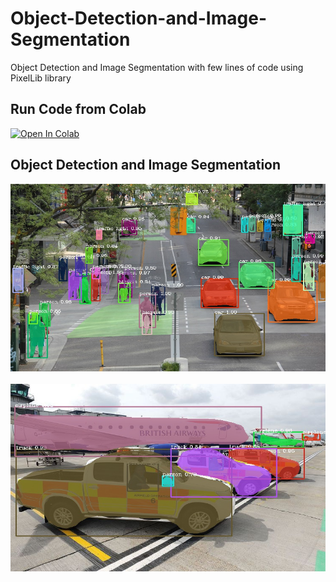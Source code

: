 # Object-Detection-and-Image-Segmentation
Object Detection and Image Segmentation with few lines of code using PixelLib library

## Run Code from Colab

[![Open In Colab](https://colab.research.google.com/assets/colab-badge.svg)](https://colab.research.google.com/drive/14NJ5Gv76AdUHk5fkcurC8mkC0C5aCAdN?usp=sharing)

## Object Detection and Image Segmentation

<img src="object_detection.jpg" width="600" height="300"/><br><br>
<img src="image_new.jpeg" width="600" height="300"/><br><br>



